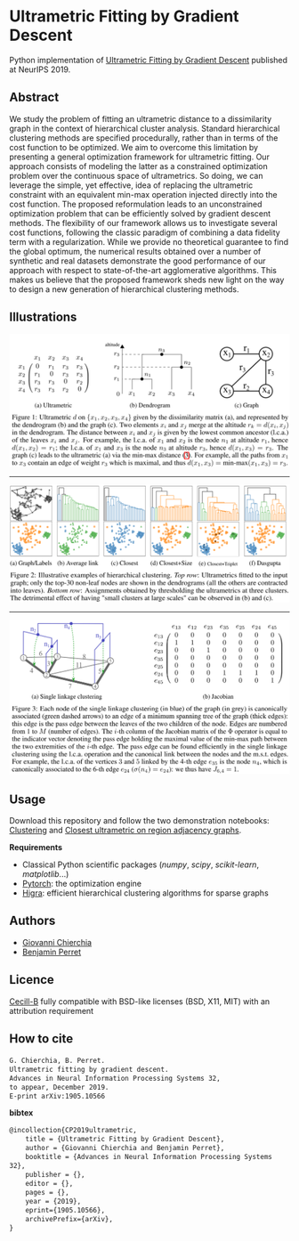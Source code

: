 # Ultrametric Fitting by Gradient Descent

Python implementation of [Ultrametric Fitting by Gradient Descent]([https://arxiv.org/abs/1905.10566](https://arxiv.org/abs/1905.10566)) published at NeurIPS 2019.



## Abstract

We study the problem of fitting an ultrametric distance to a dissimilarity graph in the context of hierarchical cluster analysis. Standard hierarchical clustering methods are specified procedurally, rather than in terms of the cost function to be optimized. We aim to overcome this limitation by presenting a general optimization framework for ultrametric fitting. Our approach consists of modeling the latter as a constrained optimization problem over the continuous space of ultrametrics. So doing, we can leverage the simple, yet effective, idea of replacing the ultrametric constraint with an equivalent min-max operation injected directly into the cost function. The proposed reformulation leads to an unconstrained optimization problem that can be efficiently solved by gradient descent methods. The flexibility of our framework allows us to investigate several cost functions, following the classic paradigm of combining a data fidelity term with a regularization. While we provide no theoretical guarantee to find the global optimum, the numerical results obtained over a number of synthetic and real datasets demonstrate the good performance of our approach with respect to state-of-the-art agglomerative algorithms. This makes us believe that the proposed framework sheds new light on the way to design a new generation of hierarchical clustering methods.



## Illustrations

![](fig1.png)

---

![](fig2.png)

---

![](fig3.png)



## Usage

Download this repository and follow the two demonstration notebooks: [Clustering](https://github.com/PerretB/ultrametric-fitting/blob/master/Clustering.ipynb) and [Closest ultrametric on region adjacency graphs](https://github.com/PerretB/ultrametric-fitting/blob/master/Region_Adjacency_Graphs.ipynb).

**Requirements**

 - Classical Python scientific packages (*numpy*, *scipy*, *scikit-learn*, *matplotlib*...)
 - [Pytorch](https://pytorch.org/get-started/locally/): the optimization engine
 - [Higra](https://github.com/higra/Higra): efficient hierarchical clustering algorithms for sparse graphs



## Authors

- [Giovanni Chierchia](https://perso.esiee.fr/~chierchg/)
- [Benjamin Perret](https://perso.esiee.fr/~perretb/)



## Licence

[Cecill-B](http://www.cecill.info/licences/Licence_CeCILL-B_V1-en.txt) fully compatible with BSD-like licenses (BSD, X11, MIT) with an attribution requirement



## How to cite

	G. Chierchia, B. Perret. 
	Ultrametric fitting by gradient descent.
	Advances in Neural Information Processing Systems 32,
	to appear, December 2019.
	E-print arXiv:1905.10566

**bibtex**

	@incollection{CP2019ultrametric,
		title = {Ultrametric Fitting by Gradient Descent},
		author = {Giovanni Chierchia and Benjamin Perret},
		booktitle = {Advances in Neural Information Processing Systems 32},
		publisher = {},
		editor = {},
		pages = {},
		year = {2019},
		eprint={1905.10566},
		archivePrefix={arXiv},
	}

